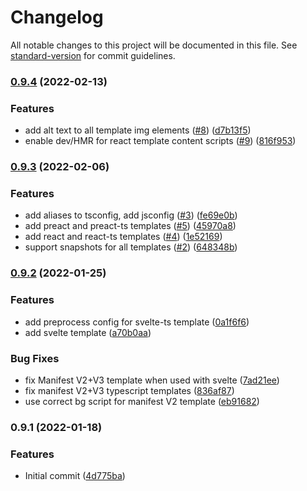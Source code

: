 # Changelog

All notable changes to this project will be documented in this file. See [standard-version](https://github.com/conventional-changelog/standard-version) for commit guidelines.

### [0.9.4](https://github.com/samrum/create-vite-plugin-web-extension/compare/v0.9.3...v0.9.4) (2022-02-13)

### Features

- add alt text to all template img elements ([#8](https://github.com/samrum/create-vite-plugin-web-extension/issues/8)) ([d7b13f5](https://github.com/samrum/create-vite-plugin-web-extension/commit/d7b13f53b775f6e980731e5ad9b7d07807577104))
- enable dev/HMR for react template content scripts ([#9](https://github.com/samrum/create-vite-plugin-web-extension/issues/9)) ([816f953](https://github.com/samrum/create-vite-plugin-web-extension/commit/816f953c334ad204debf158d3a5502e304746012))

### [0.9.3](https://github.com/samrum/create-vite-plugin-web-extension/compare/v0.9.2...v0.9.3) (2022-02-06)

### Features

- add aliases to tsconfig, add jsconfig ([#3](https://github.com/samrum/create-vite-plugin-web-extension/issues/3)) ([fe69e0b](https://github.com/samrum/create-vite-plugin-web-extension/commit/fe69e0bb61c54fd8046bc8a03b832f51d7ccae06))
- add preact and preact-ts templates ([#5](https://github.com/samrum/create-vite-plugin-web-extension/issues/5)) ([45970a8](https://github.com/samrum/create-vite-plugin-web-extension/commit/45970a87f381c3fa62548a8a6a354546000d9a26))
- add react and react-ts templates ([#4](https://github.com/samrum/create-vite-plugin-web-extension/issues/4)) ([1e52169](https://github.com/samrum/create-vite-plugin-web-extension/commit/1e5216956740adba4f8d6568224f4761ac1c3168))
- support snapshots for all templates ([#2](https://github.com/samrum/create-vite-plugin-web-extension/issues/2)) ([648348b](https://github.com/samrum/create-vite-plugin-web-extension/commit/648348b56122cdcd02d79a8da114735654dce86b))

### [0.9.2](https://github.com/samrum/create-vite-plugin-web-extension/compare/v0.9.1...v0.9.2) (2022-01-25)

### Features

- add preprocess config for svelte-ts template ([0a1f6f6](https://github.com/samrum/create-vite-plugin-web-extension/commit/0a1f6f62a6a784c5bcd0d38daea03fa2bfde8509))
- add svelte template ([a70b0aa](https://github.com/samrum/create-vite-plugin-web-extension/commit/a70b0aa14923b4e59a6ea4ee8ef00b47308a04d5))

### Bug Fixes

- fix Manifest V2+V3 template when used with svelte ([7ad21ee](https://github.com/samrum/create-vite-plugin-web-extension/commit/7ad21ee0c66547e8b297c7bf158be57d5b7b3a4f))
- fix manifest V2+V3 typescript templates ([836af87](https://github.com/samrum/create-vite-plugin-web-extension/commit/836af87fb605040c2a55c3fdbdfadda63b170f34))
- use correct bg script for manifest V2 template ([eb91682](https://github.com/samrum/create-vite-plugin-web-extension/commit/eb916828ef11b54da1fc0c127ff3f9ca7d47b91f))

### 0.9.1 (2022-01-18)

### Features

- Initial commit ([4d775ba](https://github.com/samrum/create-vite-plugin-web-extension/commit/4d775ba7bb993eee5c73feb06dd4a98011179834))
